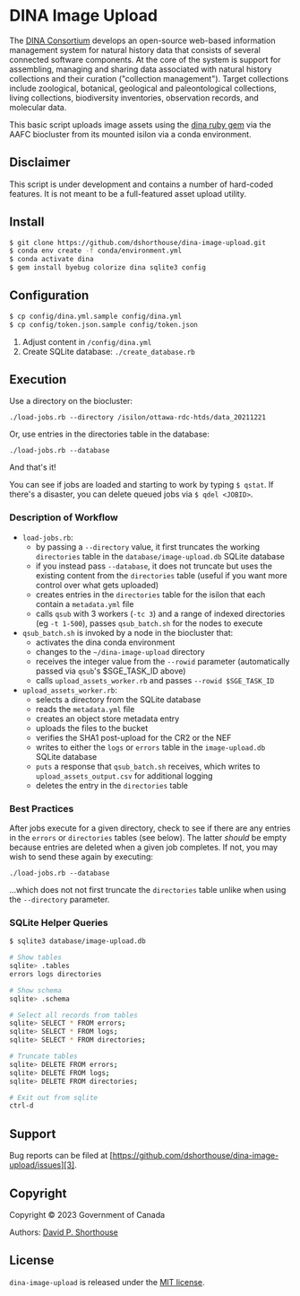 # DINA Image Upload

The [DINA Consortium][1] develops an open-source web-based information management system for natural history data that consists of several connected software components. At the core of the system is support for assembling, managing and sharing data associated with natural history collections and their curation ("collection management"). Target collections include zoological, botanical, geological and paleontological collections, living collections, biodiversity inventories, observation records, and molecular data.

This basic script uploads image assets using the [dina ruby gem][2] via the AAFC biocluster from its mounted isilon via a conda environment.

## Disclaimer

This script is under development and contains a number of hard-coded features. It is not meant to be a full-featured asset upload utility.

## Install

```bash
$ git clone https://github.com/dshorthouse/dina-image-upload.git
$ conda env create -f conda/environment.yml
$ conda activate dina
$ gem install byebug colorize dina sqlite3 config
```
## Configuration

```bash
$ cp config/dina.yml.sample config/dina.yml
$ cp config/token.json.sample config/token.json
```
1. Adjust content in `/config/dina.yml`
2. Create SQLite database: `./create_database.rb`

## Execution

Use a directory on the biocluster:

`./load-jobs.rb --directory /isilon/ottawa-rdc-htds/data_20211221`

Or, use entries in the directories table in the database:

`./load-jobs.rb --database`

And that's it!

You can see if jobs are loaded and starting to work by typing `$ qstat`. If there's a disaster, you can delete queued jobs via `$ qdel <JOBID>`.

### Description of Workflow

- `load-jobs.rb`:
  - by passing a `--directory` value, it first truncates the working `directories` table in the `database/image-upload.db` SQLite database
  - if you instead pass `--database`, it does not truncate but uses the existing content from the `directories` table (useful if you want more control over what gets uploaded)
  - creates entries in the `directories` table for the isilon that each contain a `metadata.yml` file
  - calls `qsub` with 3 workers (`-tc 3`) and a range of indexed directories (eg `-t 1-500`), passes `qsub_batch.sh` for the nodes to execute
- `qsub_batch.sh` is invoked by a node in the biocluster that:
  - activates the dina conda environment
  - changes to the `~/dina-image-upload` directory
  - receives the integer value from the `--rowid` parameter (automatically passed via `qsub`'s $SGE_TASK_ID above)
  - calls `upload_assets_worker.rb` and passes `--rowid $SGE_TASK_ID`
- `upload_assets_worker.rb`:
  - selects a directory from the SQLite database
  - reads the `metadata.yml` file
  - creates an object store metadata entry
  - uploads the files to the bucket
  - verifies the SHA1 post-upload for the CR2 or the NEF
  - writes to either the `logs` or `errors` table in the `image-upload.db` SQLite database
  - `puts` a response that `qsub_batch.sh` receives, which writes to `upload_assets_output.csv` for additional logging
  - deletes the entry in the `directories` table

### Best Practices

After jobs execute for a given directory, check to see if there are any entries in the `errors` or `directories` tables (see below). The latter _should_ be empty because entries are deleted when a given job completes. If not, you may wish to send these again by executing:

`./load-jobs.rb --database`

...which does not not first truncate the `directories` table unlike when using the `--directory` parameter.

### SQLite Helper Queries

```bash
$ sqlite3 database/image-upload.db

# Show tables
sqlite> .tables
errors logs directories

# Show schema
sqlite> .schema

# Select all records from tables
sqlite> SELECT * FROM errors;
sqlite> SELECT * FROM logs;
sqlite> SELECT * FROM directories;

# Truncate tables
sqlite> DELETE FROM errors;
sqlite> DELETE FROM logs;
sqlite> DELETE FROM directories;

# Exit out from sqlite
ctrl-d
```

## Support

Bug reports can be filed at [https://github.com/dshorthouse/dina-image-upload/issues][3].

## Copyright
Copyright © 2023 Government of Canada

Authors: [David P. Shorthouse][4]

## License

`dina-image-upload` is released under the [MIT license][5].

[1]: https://dina-project.net/
[2]: https://rubygems.org/gems/dina
[3]: https://github.com/dshorthouse/dina-image-upload/issues
[4]: https://github.com/dshorthouse
[5]: http://www.opensource.org/licenses/MIT
